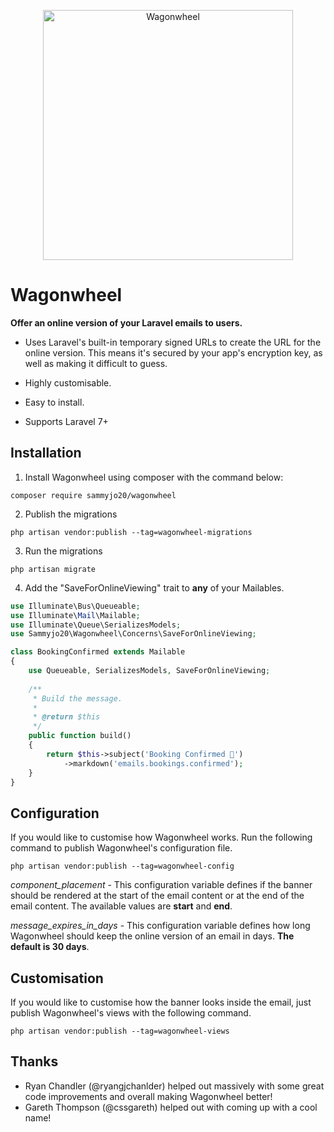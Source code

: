 <p align="center">
    <img src="https://samcarre.dev/images/wagonwheel-example.png" alt="Wagonwheel" height="400">
</p>

# Wagonwheel

**Offer an online version of your Laravel emails to users.**

- Uses Laravel's built-in temporary signed URLs to create the URL for the online version. This means it's secured by your app's encryption key, as well as making it difficult to guess.

- Highly customisable.

- Easy to install.

- Supports Laravel 7+

## Installation
1. Install Wagonwheel using composer with the command below:

```shell
composer require sammyjo20/wagonwheel
```



2. Publish the migrations
```shell
php artisan vendor:publish --tag=wagonwheel-migrations
```



3. Run the migrations
```shell
php artisan migrate
```



4. Add the "SaveForOnlineViewing" trait to **any** of your Mailables.

```php
use Illuminate\Bus\Queueable;
use Illuminate\Mail\Mailable;
use Illuminate\Queue\SerializesModels;
use Sammyjo20\Wagonwheel\Concerns\SaveForOnlineViewing;

class BookingConfirmed extends Mailable
{
    use Queueable, SerializesModels, SaveForOnlineViewing;
    
    /**
     * Build the message.
     *
     * @return $this
     */
    public function build()
    {
        return $this->subject('Booking Confirmed 🎉')
            ->markdown('emails.bookings.confirmed');
    }
}
```

## Configuration

If you would like to customise how Wagonwheel works. Run the following command to publish Wagonwheel's configuration file. 

```shell
php artisan vendor:publish --tag=wagonwheel-config
```

*component_placement* - This configuration variable defines if the banner should be rendered at the start of the email content or at the end of the email content. The available values are **start** and **end**.

*message_expires_in_days* - This configuration variable defines how long Wagonwheel should keep the online version of an email in days. **The default is 30 days**.

## Customisation

If you would like to customise how the banner looks inside the email, just publish Wagonwheel's views with the following command.
```shell
php artisan vendor:publish --tag=wagonwheel-views
```

## Thanks
- Ryan Chandler (@ryangjchanlder) helped out massively with some great code improvements and overall making Wagonwheel better!
- Gareth Thompson (@cssgareth) helped out with coming up with a cool name!

